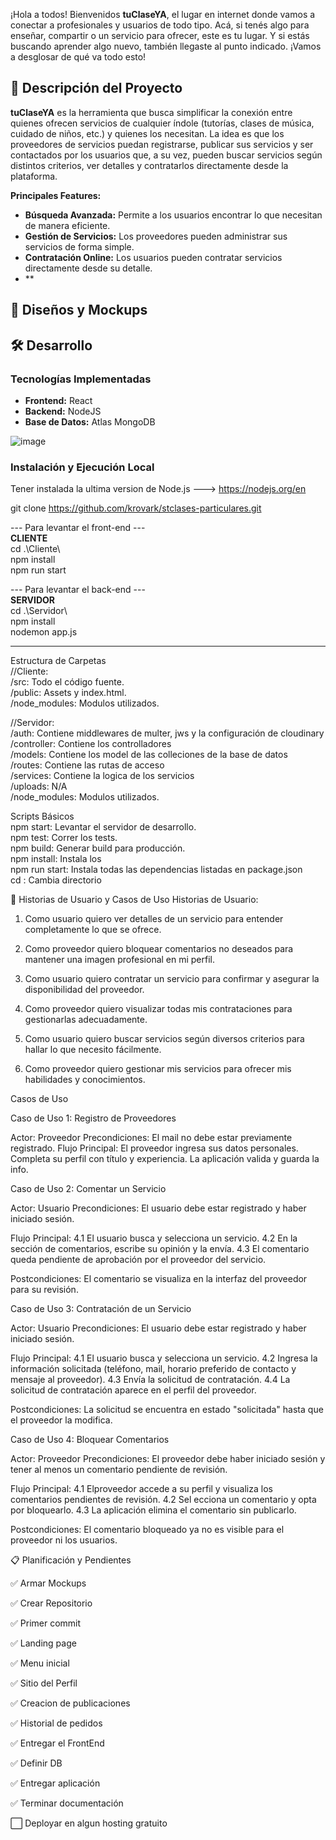 ¡Hola a todos! Bienvenidos **tuClaseYA**, el lugar en internet donde vamos a conectar a profesionales y usuarios de todo tipo. Acá, si tenés algo para enseñar, compartir o un servicio para ofrecer, este es tu lugar. Y si estás buscando aprender algo nuevo, también llegaste al punto indicado. ¡Vamos a desglosar de qué va todo esto!

## 🚀 Descripción del Proyecto

**tuClaseYA** es la herramienta que busca simplificar la conexión entre quienes ofrecen servicios de cualquier índole (tutorías, clases de música, cuidado de niños, etc.) y quienes los necesitan. La idea es que los proveedores de servicios puedan registrarse, publicar sus servicios y ser contactados por los usuarios que, a su vez, pueden buscar servicios según distintos criterios, ver detalles y contratarlos directamente desde la plataforma.

**Principales Features:**
- **Búsqueda Avanzada:** Permite a los usuarios encontrar lo que necesitan de manera eficiente.
- **Gestión de Servicios:** Los proveedores pueden administrar sus servicios de forma simple.
- **Contratación Online:** Los usuarios pueden contratar servicios directamente desde su detalle.
- **

## 📸 Diseños y Mockups

[//]: # (Acá van a ir todos los diseños y mockups una vez que los tengamos listos.)




## 🛠️ Desarrollo

### Tecnologías Implementadas
- **Frontend:** React
- **Backend:** NodeJS
- **Base de Datos:** Atlas MongoDB

![image](https://github.com/krovark/stclases-particulares/assets/76181681/8610f2ea-4de5-4970-b365-2870c9be6ac6)

### Instalación y Ejecución Local ###
Tener instalada la ultima version de Node.js ---> https://nodejs.org/en  

git clone https://github.com/krovark/stclases-particulares.git  

--- Para levantar el front-end ---  
**CLIENTE**  
cd .\Cliente\  
npm install  
npm run start  

--- Para levantar el back-end ---  
**SERVIDOR**  
cd .\Servidor\  
npm install  
nodemon app.js  
  
--------------------------------

Estructura de Carpetas  
//Cliente:  
/src: Todo el código fuente.  
/public: Assets y index.html.  
/node_modules: Modulos utilizados.  
  
//Servidor:  
/auth: Contiene middlewares de multer, jws y la configuración de cloudinary  
/controller: Contiene los controlladores  
/models: Contiene los model de las colleciones de la base de datos  
/routes: Contiene las rutas de acceso  
/services: Contiene la logica de los servicios  
/uploads: N/A  
/node_modules: Modulos utilizados.  

Scripts Básicos  
npm start: Levantar el servidor de desarrollo.  
npm test: Correr los tests.  
npm build: Generar build para producción.  
npm install: Instala los   
npm run start: Instala todas las dependencias listadas en package.json  
cd : Cambia directorio  

📘 Historias de Usuario y Casos de Uso
Historias de Usuario:

1) Como usuario quiero ver detalles de un servicio para entender completamente lo que se ofrece.

2) Como proveedor quiero bloquear comentarios no deseados para mantener una imagen profesional en mi perfil.

3) Como usuario quiero contratar un servicio para confirmar y asegurar la disponibilidad del proveedor.

4) Como proveedor quiero visualizar todas mis contrataciones para gestionarlas adecuadamente.

5) Como usuario quiero buscar servicios según diversos criterios para hallar lo que necesito fácilmente.

6) Como proveedor quiero gestionar mis servicios para ofrecer mis habilidades y conocimientos.

Casos de Uso

Caso de Uso 1: Registro de Proveedores

Actor: Proveedor
Precondiciones: El mail no debe estar previamente registrado.
Flujo Principal:
El proveedor ingresa sus datos personales.
Completa su perfil con título y experiencia.
La aplicación valida y guarda la info.


Caso de Uso 2: Comentar un Servicio

Actor: Usuario
Precondiciones: El usuario debe estar registrado y haber iniciado sesión.

Flujo Principal:
4.1 El usuario busca y selecciona un servicio.
4.2 En la sección de comentarios, escribe su opinión y la envía.
4.3 El comentario queda pendiente de aprobación por el proveedor del servicio.

Postcondiciones: El comentario se visualiza en la interfaz del proveedor para su revisión.


Caso de Uso 3: Contratación de un Servicio

Actor: Usuario
Precondiciones: El usuario debe estar registrado y haber iniciado sesión.

Flujo Principal:
4.1 El usuario busca y selecciona un servicio.
4.2 Ingresa la información solicitada (teléfono, mail, horario preferido de contacto y mensaje al proveedor).
4.3 Envía la solicitud de contratación.
4.4 La solicitud de contratación aparece en el perfil del proveedor.

Postcondiciones: La solicitud se encuentra en estado "solicitada" hasta que el proveedor la modifica.

Caso de Uso 4: Bloquear Comentarios

Actor: Proveedor
Precondiciones: El proveedor debe haber iniciado sesión y tener al menos un comentario pendiente de revisión.

Flujo Principal:
4.1 Elproveedor accede a su perfil y visualiza los comentarios pendientes de revisión.
4.2 Sel ecciona un comentario y opta por bloquearlo.
4.3 La aplicación elimina el comentario sin publicarlo.

Postcondiciones: El comentario bloqueado ya no es visible para el proveedor ni los usuarios.

📋 Planificación y Pendientes

 ✅ Armar Mockups

 ✅ Crear Repositorio

 ✅ Primer commit

 ✅ Landing page 

 ✅ Menu inicial

 ✅ Sitio del Perfil

 ✅ Creacion de publicaciones

 ✅ Historial de pedidos

 ✅ Entregar el FrontEnd

 ✅ Definir DB

 ✅ Entregar aplicación

 ✅ Terminar documentación

 ⬜ Deployar en algun hosting gratuito
